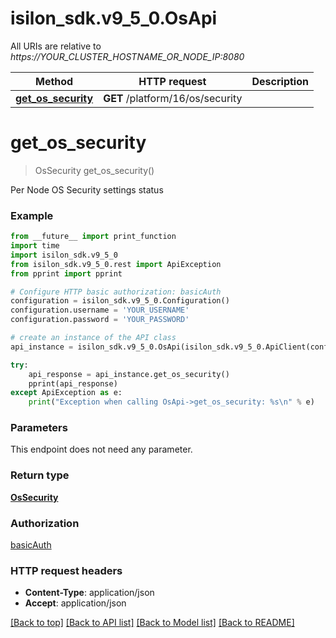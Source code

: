 # isilon_sdk.v9_5_0.OsApi

All URIs are relative to *https://YOUR_CLUSTER_HOSTNAME_OR_NODE_IP:8080*

Method | HTTP request | Description
------------- | ------------- | -------------
[**get_os_security**](OsApi.md#get_os_security) | **GET** /platform/16/os/security | 


# **get_os_security**
> OsSecurity get_os_security()



Per Node OS Security settings status

### Example
```python
from __future__ import print_function
import time
import isilon_sdk.v9_5_0
from isilon_sdk.v9_5_0.rest import ApiException
from pprint import pprint

# Configure HTTP basic authorization: basicAuth
configuration = isilon_sdk.v9_5_0.Configuration()
configuration.username = 'YOUR_USERNAME'
configuration.password = 'YOUR_PASSWORD'

# create an instance of the API class
api_instance = isilon_sdk.v9_5_0.OsApi(isilon_sdk.v9_5_0.ApiClient(configuration))

try:
    api_response = api_instance.get_os_security()
    pprint(api_response)
except ApiException as e:
    print("Exception when calling OsApi->get_os_security: %s\n" % e)
```

### Parameters
This endpoint does not need any parameter.

### Return type

[**OsSecurity**](OsSecurity.md)

### Authorization

[basicAuth](../README.md#basicAuth)

### HTTP request headers

 - **Content-Type**: application/json
 - **Accept**: application/json

[[Back to top]](#) [[Back to API list]](../README.md#documentation-for-api-endpoints) [[Back to Model list]](../README.md#documentation-for-models) [[Back to README]](../README.md)

